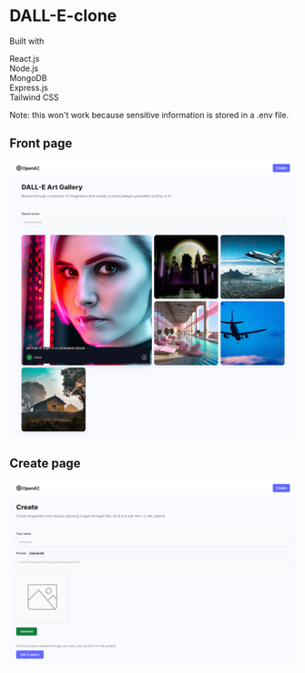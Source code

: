 # DALL-E-clone

Built with

React.js\
Node.js\
MongoDB\
Express.js\
Tailwind CSS

Note: this won't work because sensitive information is stored in a .env file. 

## Front page
![home](home.png)

## Create page
![create post](create.png)